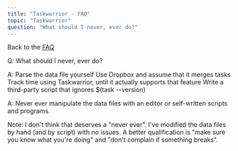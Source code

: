 ```yaml
---
title: "Taskwarrior - FAQ"
topic: "Taskwarrior"
question: "What should I never, ever do?"
---
```


Back to the [FAQ](/support/faq)

Q: What should I never, ever do?

A: Parse the data file yourself
Use Dropbox and assume that it merges tasks
Track time using Taskwarrior, until it actually supports that feature
Write a third-party script that ignores $(task --version)

A: Never ever manipulate the data files with an editor or self-written scripts and programs.

Note: I don't think that deserves a "never ever". I've modified the data files by hand (and by script) with no issues. A better qualification is "make sure you know what you're doing" and "don't complain if something breaks".

